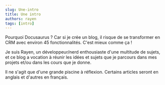```yaml
---
slug: Une-intro 
title: Une intro
authors: rayen
tags: [intro]
---
```


Pourquoi Docusaurus ? Car si je crée un blog, il risque de se transformer en CRM avec environ 45 fonctionnalités. C'est mieux comme ça !

Je suis Rayen, un développeur/nerd enthousiaste d'une multitude de sujets, et ce blog a vocation à réunir les idées et sujets que je parcours dans mes projets et/ou dans les cours que je donne.

Il ne s'agit que d'une grande piscine à réflexion. Certains articles seront en anglais et d'autres en français.
